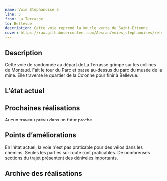```yaml
---
name: Voie Stéphanoise 5
line: 5
from: La Terrasse
to: Bellevue
description: Cette voie reprend la boucle verte de Saint-Étienne
cover: https://raw.githubusercontent.com/Aesran/voies_stephanoises/refs/heads/main/assets/hero.jpeg
---
```

## Description
Cette voie de randonnée au départ de La Terrasse grimpe sur les collines de Montaud. Fait le tour du Parc et passe au-dessus du parc du musée de la mine. Elle traverse le quartier de la Cotonne pour finir à Bellevue.

## L'état actuel


## Prochaines réalisations 
Aucun traveau prévu dans un futur proche.

## Points d’améliorations
En l'état actuel, la voie n'est pas praticable pour des vélos dans les chemins. Seules les parties sur route sont praticables. De nombreuses sections du trajet présentent des dénivelés importants. 

## Archive des réalisations